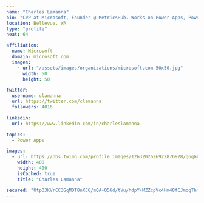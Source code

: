 ```yaml
---
name: "Charles Lamanna"
bio: "CVP at Microsoft, Founder @ MetricsHub. Works on Power Apps, Power Automate, Power Virtual Agent, Common Data Service and Dynamics 365."
location: Bellevue, WA
type: "profile"
heat: 64

affiliation:
  name: Microsoft
  domain: microsoft.com
  images:
    - url: "/assets/images/organizations/microsoft.com-50x50.jpg"
      width: 50
      height: 50

twitter:
  username: clamanna
  url: https://twitter.com/clamanna
  followers: 4016

linkedin:
  url: https://www.linkedin.com/in/charleslamanna

topics:
  - Power Apps

images:
  - url: https://pbs.twimg.com/profile_images/1263202626922876928/g6qGbHZ-_400x400.jpg
    width: 400
    height: 400
    isCached: true
    title: "Charles Lamanna"

secured: "UtpO3KVrCC3GqMDT8nXC6/mQA+Q56d/tVu/hdpY+MZZcpVc4Hm48fCJmogThfZTWU0xD17yiDSXsy9ayvjSecb+PcSfCl8nMvvsqGjV/uVSZvR/hju3mLofSB6HR50SqX+72A6/dR4abGOiyuEJ4M3PtTaHKFzTh2Dugg7E06CspdlkpZjggYGThTokY1bfEQeZJtDUaUP5rCyDNe+rFPwJu5EEEwqehl9iE72xCIgcTVAJlPo0AXjL7vk4UfQaQERyo3m5NqYqTm9AfbUs0zauwSotetVq0rHl7FM1+VJuDRzAbE3tNPyPywc3kBs22oRRpSKEXfM7pGzMdKQGsXlQ6bT5msXxVBf5RFiiGcFNPqBJyivsswcneBizOMTy5UL+DX3czypSXm9tHCYOTIuwqL+C60fkojlzSXftkMwU=;gCNr0JqQd3SAZjGW8QaU5w=="
---
```



